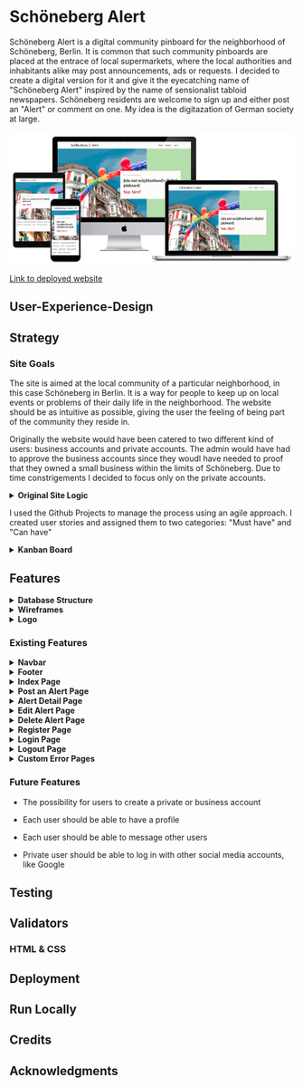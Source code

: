 # Schöneberg Alert

Schöneberg Alert is a digital community pinboard for the neighborhood of Schöneberg, Berlin. It is common that such community pinboards are placed at the entrace of local supermarkets, where the local authorities and inhabitants alike may post announcements, ads or requests. I decided to create a digital version for it and give it the eyecatching name of "Schöneberg Alert" inspired by the name of sensionalist tabloid newspapers. Schöneberg residents are welcome to sign up and either post an "Alert" or comment on one. My idea is the digitazation of German society at large.

![Responsive mockup](https://github.com/AlessandroRossi87/project-4-blog/blob/main/docs/images/mockup.png)

[Link to deployed website](https://project4-pinboard-1c32e796b2e1.herokuapp.com/)

## User-Experience-Design

## Strategy

### Site Goals

The site is aimed at the local community of a particular neighborhood, in this case Schöneberg in Berlin. It is a way for people to keep up on local events or problems of their daily life in the neighborhood. The website should be as intuitive as possible, giving the user the feeling of being part of the community they reside in.

Originally the website would have been catered to two different kind of users: business accounts and private accounts. The admin would have had to approve the business accounts since they woudl have needed to proof that they owned a small business within the limits of Schöneberg. Due to time constrigements I decided to focus only on the private accounts.

<details>
<summary><strong>Original Site Logic</strong></summary>

![Original Site Logic](https://github.com/AlessandroRossi87/project-4-blog/blob/main/docs/images/sitelogic.png)

</details>

I used the Github Projects to manage the process using an agile approach. I created user stories and assigned them to two categories: "Must have" and "Can have"

<details>
<summary><strong>Kanban Board</strong></summary>

![Kanban Board](https://github.com/AlessandroRossi87/project-4-blog/blob/main/docs/images/kanban.png)

</details>

## Features

<details>
<summary><strong>Database Structure</strong></summary>

![Database structure](https://github.com/AlessandroRossi87/project-4-blog/blob/main/docs/images/database.png)

</details>

<details>
<summary><strong>Wireframes</strong></summary>

![Wireframes](https://github.com/AlessandroRossi87/project-4-blog/blob/main/docs/images/indexwf.png)

![Wireframes](https://github.com/AlessandroRossi87/project-4-blog/blob/main/docs/images/signloginwf.png)

![Wireframes](https://github.com/AlessandroRossi87/project-4-blog/blob/main/docs/images/alertwf.png)

</details>

<details>
<summary><strong>Logo</strong></summary>

I created a corporate identity for this website by using a red bell icon from FontAwesome nested between the two words that constitute the website's name. The same red bell can be found as the default image for the alerts.

![Logo](https://github.com/AlessandroRossi87/project-4-blog/blob/main/docs/images/logo.png)

![Default Picture](https://github.com/AlessandroRossi87/project-4-blog/blob/main/docs/images/default.png)

</details>

### Existing Features

<details>
<summary><strong>Navbar</strong></summary>

The navbar is fully responsive and for unauthenticated users it links to:

- Home Page
- Sign Up Page
- Log In Page

![Unauthenticated Navbar](https://github.com/AlessandroRossi87/project-4-blog/blob/main/docs/images/unauthnav.png)

For authenticated users it links to:

- Home Page
- Post an Alert page
- Sign Out Page

![Authenticated Navbar](https://github.com/AlessandroRossi87/project-4-blog/blob/main/docs/images/authnav.png)

The navbar menu transforms into an hambuger menu in narrow screens.

![Hamburger Navbar](https://github.com/AlessandroRossi87/project-4-blog/blob/main/docs/images/hamburger.png)

</details>

<details>
<summary><strong>Footer</strong></summary>

The footer is fully responsive and same as the navbar for unauthenticated users it liks to:

- Home Page
- Sign Up Page
- Log In Page

![Unauthenticated footer](https://github.com/AlessandroRossi87/project-4-blog/blob/main/docs/images/unauthfooter.png)

For authenticated users it liks to:

- Home Page
- Post an Alert page
- Sign Out Page

![Authenticated footer](https://github.com/AlessandroRossi87/project-4-blog/blob/main/docs/images/authfooter.png)

The footer also contains liks to social media websites, which open up in a new window

</details>

<details>
<summary><strong>Index Page</strong></summary>

The Index Page extends the base and includes the following sections:

**Hero section**

The hero section features an Image from a street fair in Schöneberg which reflects the neighborhood's diversity, it also features an intro text explaining the goals of this website.

![Hero section](https://github.com/AlessandroRossi87/project-4-blog/blob/main/docs/images/hero.png)

**Category filter**

Each Alert can be filtered by its category. There are 9 categories available for the user to choose:

- Business Recommendations
- Environment
- Events
- Health & Wellness
- Housing
- Lost & Found
- News & Updates
- Safety
- Traffic & Transportation

![Categories](https://github.com/AlessandroRossi87/project-4-blog/blob/main/docs/images/categories.png)

When the user clicks on a category only posts related to that category are shown. In order to reset the filter the user clicks on "clear" button.

![No Alerts](https://github.com/AlessandroRossi87/project-4-blog/blob/main/docs/images/noalerts.png)

If no Alerts are available for a certain category a message is displayed and an extra button to clear the categories and display all alerts.

**Alert section**

This sections lists all the Alerts posted by users. It shows the picture, either from the user or a default one, the title, the date and time of posting, the number of likes and comments, the author and the category. The user can click on the title to read the Alert in detail.

![Alert section](https://github.com/AlessandroRossi87/project-4-blog/blob/main/docs/images/postlist.png)

</details>

<details>
<summary><strong>Post an Alert Page</strong></summary>

The page extends the base and it shows the Django form for posting a new Alert. The template is also used for editing the posts. For new Alerts the header reads "Post an Alert" whereas for editing it reads "Edit an Alert". The submit button a the end reads "Submit" for new Alerts or "Update" for editing Alerts.

![Post an Alert](https://github.com/AlessandroRossi87/project-4-blog/blob/main/docs/images/newalert.png)

</details>

<details>
<summary><strong>Alert Detail Page</strong></summary>

The page shows the Alert with its text on the left and the picture on the right on wide screens. The user can read the text and, if authenticated, they can like the alert or leave a comment. The comments need to be approved by the Admin in order to avoid hate speech.

![Post Detail](https://github.com/AlessandroRossi87/project-4-blog/blob/main/docs/images/postdetail.png)

If the user is the author of the Alert two buttons will be visible to them in order to Edit or Delete the post

![Edit Delete](https://github.com/AlessandroRossi87/project-4-blog/blob/main/docs/images/editdeletebtns.png)

</details>

<details>
<summary><strong>Edit Alert Page</strong></summary>

The page enables the author of the Alert to modify their post. They can modify al fields in the post.

![Edit Alert](https://github.com/AlessandroRossi87/project-4-blog/blob/main/docs/images/edit.png)

</details>

<details>
<summary><strong>Delete Alert Page</strong></summary>

Defensive design has been applied to this website. If the author of an Alert desires to delete their Alert they are redirected to this page where they can confirm or cancel the deletion.

![Delete Alert](https://github.com/AlessandroRossi87/project-4-blog/blob/main/docs/images/delete.png)

</details>

<details>
<summary><strong>Register Page</strong></summary>

The page allows the user to sign up by creating a username and a password. The page includes a link to the Login Page in case the user has already an account.

![Post Detail](https://github.com/AlessandroRossi87/project-4-blog/blob/main/docs/images/register.png)

</details>

<details>
<summary><strong>Login Page</strong></summary>

The page allows the user to log in to their account in order to post, like or comment an Alert. The page includes a link to the Register Page in case the user does not have an account.

![Login Page](https://github.com/AlessandroRossi87/project-4-blog/blob/main/docs/images/login.png)

</details>

<details>
<summary><strong>Logout Page</strong></summary>

When the user clicks on "Logout" they are redirected to the Logout page where they are asked to confirm if they want to log out:

![Logout Page](https://github.com/AlessandroRossi87/project-4-blog/blob/main/docs/images/logout.png)

</details>

<details>
<summary><strong>Custom Error Pages</strong></summary>

Custom Error Pages have been created for error 400, 403, 404 and 500.

![404 error](https://github.com/AlessandroRossi87/project-4-blog/blob/main/docs/images/404.png)

</details>

### Future Features

- The possibility for users to create a private or business account

- Each user should be able to have a profile

- Each user should be able to message other users

- Private user should be able to log in with other social media accounts, like Google

## Testing

## Validators

### HTML & CSS

## Deployment

## Run Locally

## Credits

## Acknowledgments
